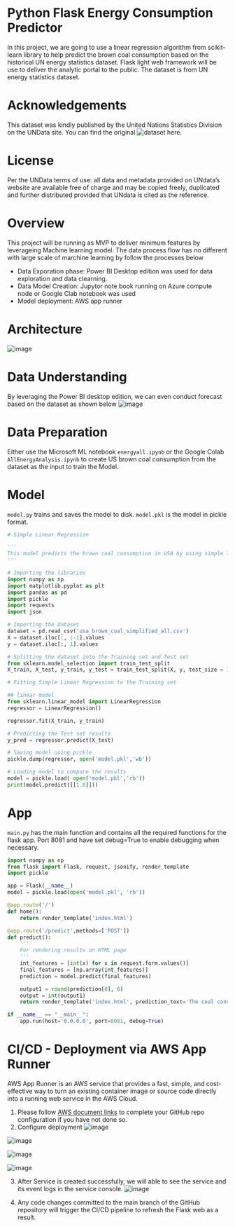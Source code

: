 # Python Flask Energy Consumption Predictor
In this project, we are going to use a linear regression algorithm  from scikit-learn library to help predict the brown coal consumption based on the historical UN energy statistics dataset. Flask light web framework will be use to deliver the analytic portal to the  public.
The dataset is from UN energy statistics dataset.

# Acknowledgements
This dataset was kindly published by the United Nations Statistics Division on the UNData site. You can find the original ![dataset here](http://data.un.org/Explorer.aspx).

# License
Per the UNData terms of use: all data and metadata provided on UNdata’s website are available free of charge and may be copied freely, duplicated and further distributed provided that UNdata is cited as the reference.

# Overview
This project will be running as MVP to deliver minimum features by leverageing Machine learning model. The data process flow has no different with large scale of marchine learning by follow the processes below
- Data Exporation phase: Power BI Desktop edition was used for data exploration and data clearning. 
- Data Model Creation: Jupytor note book running on Azure compute node or Google Clab notebook was used
- Model deployment: AWS app runner 

# Architecture
![image](https://user-images.githubusercontent.com/11746291/141704112-e44b9c79-b9de-4352-b23f-f71b73dc3ae3.png)

# Data Understanding
By leveraging the Power BI desktop edition, we can even conduct forecast based on the dataset as shown below
![image](https://user-images.githubusercontent.com/11746291/143153365-9b3feeeb-c4b1-44d7-b115-a695896ea238.png)

# Data Preparation
Either use the Microsoft ML notebook `energyall.ipynb` or the Google Colab `AllEnergyAnalysis.ipynb` to create US brown coal consumption from the dataset as 
the input to train the Model.

# Model
`model.py` trains and saves the model to disk.
`model.pkl` is the model in pickle format.

```python
# Simple Linear Regression

'''
This model predicts the brown coal consumption in USA by using simple linear regression model.
'''

# Importing the libraries
import numpy as np
import matplotlib.pyplot as plt
import pandas as pd
import pickle
import requests
import json

# Importing the dataset
dataset = pd.read_csv('usa_brown_coal_simplified_all.csv')
X = dataset.iloc[:, :-1].values
y = dataset.iloc[:, 1].values

# Splitting the dataset into the Training set and Test set
from sklearn.model_selection import train_test_split
X_train, X_test, y_train, y_test = train_test_split(X, y, test_size = 1/3, random_state = 0)

# Fitting Simple Linear Regression to the Training set

## linear model
from sklearn.linear_model import LinearRegression
regressor = LinearRegression()

regressor.fit(X_train, y_train)

# Predicting the Test set results
y_pred = regressor.predict(X_test)

# Saving model using pickle
pickle.dump(regressor, open('model.pkl','wb'))

# Loading model to compare the results
model = pickle.load( open('model.pkl','rb'))
print(model.predict([[1.8]]))

```
# App 
`main.py` has the main function and contains all the required functions for the flask app. Port 8081 and have set debug=True to enable debugging when necessary.
```python
import numpy as np
from flask import Flask, request, jsonify, render_template
import pickle

app = Flask(__name__)
model = pickle.load(open('model.pkl', 'rb'))

@app.route('/')
def home():
    return render_template('index.html')

@app.route('/predict',methods=['POST'])
def predict():
    '''
    For rendering results on HTML page
    '''
    int_features = [int(x) for x in request.form.values()]
    final_features = [np.array(int_features)]
    prediction = model.predict(final_features)

    output1 = round(prediction[0], 0)
    output = int(output1)
    return render_template('index.html', prediction_text='The coal consumption is {} thousand metric tons.'.format(output))

if __name__ == "__main__":
    app.run(host='0.0.0.0', port=8081, debug=True)
```

# CI/CD - Deployment via AWS App Runner
AWS App Runner is an AWS service that provides a fast, simple, and cost-effective way to turn an existing container image or source code directly into a running web service in the AWS Cloud. 

1. Please follow [AWS document links](https://docs.aws.amazon.com/apprunner/latest/dg/getting-started.html) to complete your GitHub repo configuration if you have not done so. 
2. Configure deployment
![image](https://user-images.githubusercontent.com/11746291/142134798-1aa40a45-6168-4782-a376-548f240e8f4c.png)

![image](https://user-images.githubusercontent.com/11746291/142134941-3c182b5b-dffa-4c99-9489-54a588e5b607.png)

![image](https://user-images.githubusercontent.com/11746291/142135042-c852bbc5-d4df-4bc3-8ae7-c0ad5bb4169c.png)

![image](https://user-images.githubusercontent.com/11746291/142135194-c2f21049-7e1d-4c9e-a5af-556db8dd84dd.png)

3. After Service is created successfully, we will able to see the service and its event logs in the service console.
![image](https://user-images.githubusercontent.com/11746291/142135558-5f412b1f-235e-4d7f-8fbd-aff466c54287.png)

4. Any code changes committed to the main branch of the GitHub repository will trigger the CI/CD pipeline to refresh the Flask web as a result.



